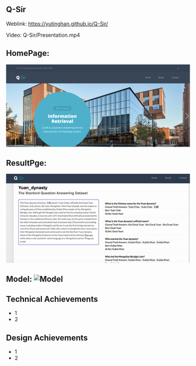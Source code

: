 Q-Sir
---

Weblink: https://yutinghan.github.io/Q-Sir/

Video: Q-Sir/Presentation.mp4

HomePage:
------
![HomePage](/media/homePage.png)


ResultPge: 
------
![ResultPage](/media/resultPage.gif)


Model: 
![Model](/png/3.gif)
------



Technical Achievements
------
- 1
- 2


Design Achievements
------
- 1
- 2

